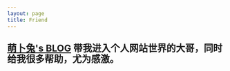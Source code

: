 ```yaml
---
layout: page
title: Friend
---
```


<div style="font-size: 0.9rem; font-weight:300; line-height: 1.6rem;">

<h2 class="subtitle">
<a href="https://racns.com/">萌卜兔's BLOG</a>
带我进入个人网站世界的大哥，同时给我很多帮助，尤为感激。
</h2>



</div>